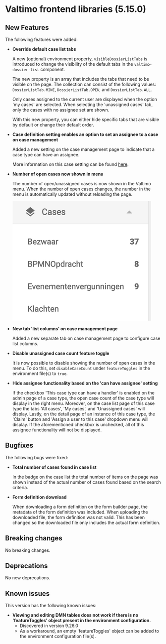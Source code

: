 # Valtimo frontend libraries (5.15.0)

## New Features

The following features were added:

*   **Override default case list tabs**

    A new (optional) environment property, `visibleDossierListTabs` is introduced to change the visibility of the default tabs in the `valtimo-dossier-list` component.

    The new property is an array that includes the tabs that need to be visible on the page. The collection can consist of the following values: `DossierListTab.MINE`, `DossierListTab.OPEN`, and `DossierListTab.ALL`.

    Only cases assigned to the current user are displayed when the option 'my cases' are selected. When selecting the 'unassigned cases' tab, only the cases with no assignee set are shown.

    With this new property, you can either hide specific tabs that are visible by default or change their default order.
*   **Case definition setting enables an option to set an assignee to a case on case management**

    Added a new setting on the case management page to indicate that a case type can have an assignee.

    More information on this case setting can be found [here](https://github.com/valtimo-platform/valtimo-documentation/blob/main/release-notes/major9/09.26.0/broken-reference/README.md).
*   **Number of open cases now shown in menu**

    The number of open/unassigned cases is now shown in the Valtimo menu. When the number of open cases changes, the number in the menu is automatically updated without reloading the page.

    ![Open case count](../../../.gitbook/assets/open-case-count.png)
*   **New tab 'list columns' on case management page**

    Added a new separate tab on case management page to configure case list columns.
*   **Disable unassigned case count feature toggle**

    It is now possible to disable showing the number of open cases in the menu. To do this, set `disableCaseCount` under `featureToggles` in the environment file(s) to `true`.
*   **Hide assignee functionality based on the 'can have assignee' setting**

    If the checkbox 'This case type can have a handler' is enabled on the admin page of a case type, the open case count of the case type will display in the right menu. Moreover, on the case list page of this case type the tabs 'All cases', 'My cases', and 'Unassigned cases' will display. Lastly, on the detail page of an instance of this case type, the 'Claim' button and 'Assign a user to this case' dropdown menu will display. If the aforementioned checkbox is unchecked, all of this assignee functionality will not be displayed.

## Bugfixes

The following bugs were fixed:

*   **Total number of cases found in case list**

    In the badge on the case list the total number of items on the page was shown instead of the actual number of cases found based on the search criteria.
*   **Form definition download**

    When downloading a form definition on the form builder page, the metadata of the form definition was included. When uploading the downloaded file, the form definition was not valid. This has been changed so the downloaded file only includes the actual form definition.

## Breaking changes

No breaking changes.

## Deprecations

No new deprecations.

## Known issues

This version has the following known issues:

* **Viewing and editing DMN tables does not work if there is no 'featureToggles' object present in the environment configuration.**
  * Discovered in version 9.26.0
  * As a workaround, an empty 'featureToggles' object can be added to the environment configuration file(s).
